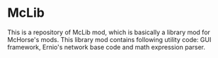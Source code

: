 # McLib

This is a repository of McLib mod, which is basically a library mod for McHorse's mods. This library mod contains following utility code: GUI framework, Ernio's network base code and math expression parser.